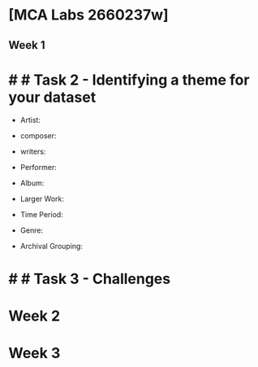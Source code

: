 # \[MCA Labs 2660237w\]
##  Week 1
# # #  Task 2 - Identifying a theme for your dataset
- Artist:
* composer:
+ writers:
- Performer:
* Album:
+ Larger Work:
- Time Period:
* Genre:
+ Archival Grouping:

# # #  Task 3 - Challenges 


# Week 2




# Week 3


